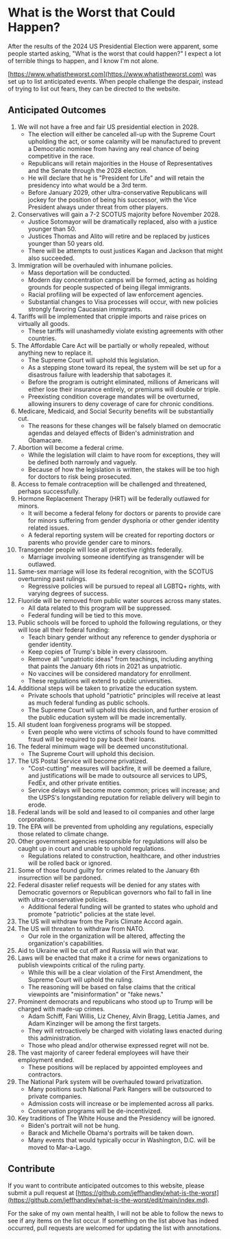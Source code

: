 # What is the Worst that Could Happen?

After the results of the 2024 US Presidential Election were apparent, some people started asking, "What is the worst that could happen?" I expect a lot of terrible things to happen, and I know I'm not alone.

[https://www.whatistheworst.com](https://www.whatistheworst.com) was set up to list anticipated events. When people challenge the despair, instead of trying to list out fears, they can be directed to the website.

## Anticipated Outcomes

1. We will not have a free and fair US presidential election in 2028.
    * The election will either be canceled all-up with the Supreme Court upholding the act, or some calamity will be manufactured to prevent a Democratic nominee from having any real chance of being competitive in the race.
    * Republicans will retain majorities in the House of Representatives and the Senate through the 2028 election.
    * He will declare that he is "President for Life" and will retain the presidency into what would be a 3rd term.
    * Before January 2029, other ultra-conservative Republicans will jockey for the position of being his successor, with the Vice President always under threat from other players.
1. Conservatives will gain a 7-2 SCOTUS majority before November 2028.
    * Justice Sotomayor will be dramatically replaced, also with a justice younger than 50.
    * Justices Thomas and Alito will retire and be replaced by justices younger than 50 years old.
    * There will be attempts to oust justices Kagan and Jackson that might also succeeded.
1. Immigration will be overhauled with inhumane policies.
    * Mass deportation will be conducted.
    * Modern day concentration camps will be formed, acting as holding grounds for people suspected of being illegal immigrants.
    * Racial profiling will be expected of law enforcement agencies.
    * Substantial changes to Visa processes will occur, with new policies strongly favoring Caucasian immigrants.
1. Tariffs will be implemented that cripple imports and raise prices on virtually all goods.
    * These tariffs will unashamedly violate existing agreements with other countries.
1. The Affordable Care Act will be partially or wholly repealed, without anything new to replace it.
    * The Supreme Court will uphold this legislation.
    * As a stepping stone toward its repeal, the system will be set up for a disastrous failure with leadership that sabotages it.
    * Before the program is outright eliminated, millions of Americans will either lose their insurance entirely, or premiums will double or triple.
    * Preexisting condition coverage mandates will be overturned, allowing insurers to deny coverage of care for chronic conditions.
1. Medicare, Medicaid, and Social Security benefits will be substantially cut.
    * The reasons for these changes will be falsely blamed on democratic agendas and delayed effects of Biden's administration and Obamacare.
1. Abortion will become a federal crime.
    * While the legislation will claim to have room for exceptions, they will be defined both narrowly and vaguely.
    * Because of how the legislation is written, the stakes will be too high for doctors to risk being prosecuted.
1. Access to female contraception will be challenged and threatened, perhaps successfully.
1. Hormone Replacement Therapy (HRT) will be federally outlawed for minors.
    * It will become a federal felony for doctors or parents to provide care for minors suffering from gender dysphoria or other gender identity related issues.
    * A federal reporting system will be created for reporting doctors or parents who provide gender care to minors.
1. Transgender people will lose all protective rights federally.
    * Marriage involving someone identifying as transgender will be outlawed.
1. Same-sex marriage will lose its federal recognition, with the SCOTUS overturning past rulings.
    * Regressive policies will be pursued to repeal all LGBTQ+ rights, with varying degrees of success.
1. Fluoride will be removed from public water sources across many states.
    * All data related to this program will be suppressed.
    * Federal funding will be tied to this move.
1. Public schools will be forced to uphold the following regulations, or they will lose all their federal funding:
    * Teach binary gender without any reference to gender dysphoria or gender identity.
    * Keep copies of Trump's bible in every classroom.
    * Remove all "unpatriotic ideas" from teachings, including anything that paints the January 6th riots in 2021 as unpatriotic.
    * No vaccines will be considered mandatory for enrollment.
    * These regulations will extend to public universities.
1. Additional steps will be taken to privatize the education system.
    * Private schools that uphold "patriotic" principles will receive at least as much federal funding as public schools.
    * The Supreme Court will uphold this decision, and further erosion of the public education system will be made incrementally.
1. All student loan forgiveness programs will be stopped.
    * Even people who were victims of schools found to have committed fraud will be required to pay back their loans.
1. The federal minimum wage will be deemed unconstitutional.
    * The Supreme Court will uphold this decision.
1. The US Postal Service will become privatized.
    * "Cost-cutting" measures will backfire, it will be deemed a failure, and justifications will be made to outsource all services to UPS, FedEx, and other private entities.
    * Service delays will become more common; prices will increase; and the USPS's longstanding reputation for reliable delivery will begin to erode.
1. Federal lands will be sold and leased to oil companies and other large corporations.
1. The EPA will be prevented from upholding any regulations, especially those related to climate change.
1. Other government agencies responsible for regulations will also be caught up in court and unable to uphold regulations.
    * Regulations related to construction, healthcare, and other industries will be rolled back or ignored.
1. Some of those found guilty for crimes related to the January 6th insurrection will be pardoned.
1. Federal disaster relief requests will be denied for any states with Democratic governors or Republican governors who fail to fall in line with ultra-conservative policies.
    * Additional federal funding will be granted to states who uphold and promote "patriotic" policies at the state level.
1. The US will withdraw from the Paris Climate Accord again.
1. The US will threaten to withdraw from NATO.
    * Our role in the organization will be altered, affecting the organization's capabilities.
1. Aid to Ukraine will be cut off and Russia will win that war.
1. Laws will be enacted that make it a crime for news organizations to publish viewpoints critical of the ruling party.
    * While this will be a clear violation of the First Amendment, the Supreme Court will uphold the ruling.
    * The reasoning will be based on false claims that the critical viewpoints are "misinformation" or "fake news."
1. Prominent democrats and republicans who stood up to Trump will be charged with made-up crimes.
    * Adam Schiff, Fani Willis, Liz Cheney, Alvin Bragg, Letitia James, and Adam Kinzinger will be among the first targets.
    * They will retroactively be charged with violating laws enacted during this administration.
    * Those who plead and/or otherwise expressed regret will not be.
1. The vast majority of career federal employees will have their employment ended.
    * These positions will be replaced by appointed employees and contractors.
1. The National Park system will be overhauled toward privatization.
    * Many positions such National Park Rangers will be outsourced to private companies.
    * Admission costs will increase or be implemented across all parks.
    * Conservation programs will be de-incentivized.
1. Key traditions of The White House and the Presidency will be ignored.
    * Biden's portrait will not be hung.
    * Barack and Michelle Obama's portraits will be taken down.
    * Many events that would typically occur in Washington, D.C. will be moved to Mar-a-Lago.

## Contribute

If you want to contribute anticipated outcomes to this website, please submit a pull request at [https://github.com/jeffhandley/what-is-the-worst](https://github.com/jeffhandley/what-is-the-worst/edit/main/index.md).

For the sake of my own mental health, I will not be able to follow the news to see if any items on the list occur. If something on the list above has indeed occurred, pull requests are welcomed for updating the list with annotations.
